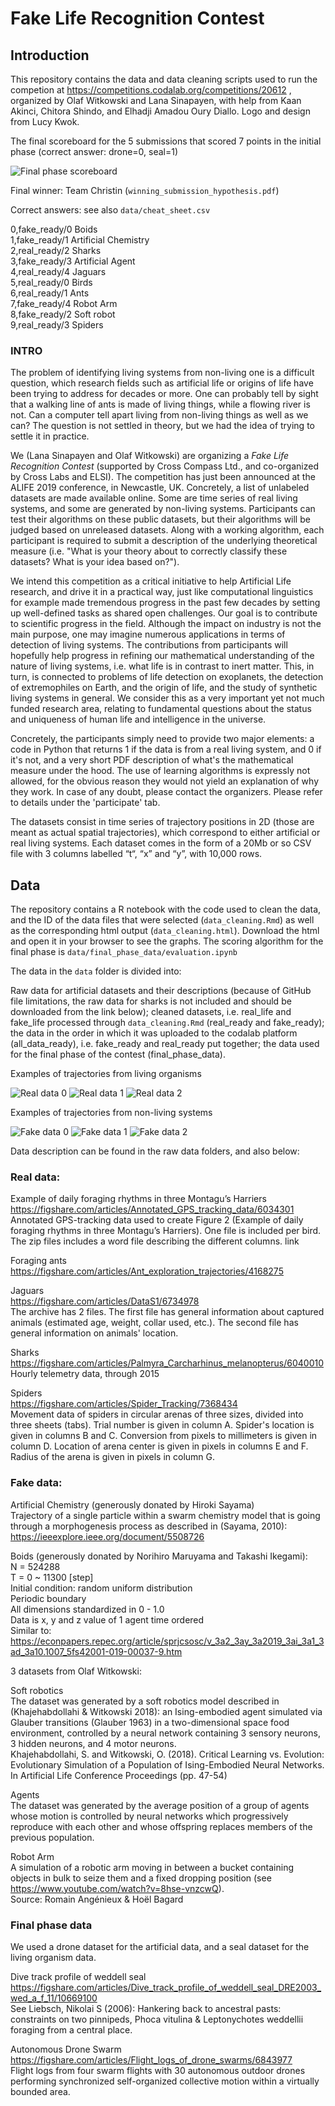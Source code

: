 # Fake Life Recognition Contest 

## Introduction

This repository contains the data and data cleaning scripts used to run the competion at https://competitions.codalab.org/competitions/20612 , organized by Olaf Witkowski and Lana Sinapayen, with help from Kaan Akinci, Chitora Shindo, and 
Elhadji Amadou Oury Diallo. Logo and design from Lucy Kwok.

The final scoreboard for the 5 submissions that scored 7 points in the initial phase (correct answer: drone=0, seal=1)

![Final phase scoreboard](winner_scoring.png)

Final winner: Team Christin (`winning_submission_hypothesis.pdf`)

Correct answers: see also `data/cheat_sheet.csv`

0,fake_ready/0  Boids  
1,fake_ready/1  Artificial Chemistry  
2,real_ready/2  Sharks  
3,fake_ready/3  Artificial Agent  
4,real_ready/4  Jaguars  
5,real_ready/0  Birds  
6,real_ready/1  Ants  
7,fake_ready/4  Robot Arm  
8,fake_ready/2  Soft robot  
9,real_ready/3  Spiders  


### INTRO 

The problem of identifying living systems from non-living one is a difficult question, which research fields such as artificial life or origins of life have been trying to address for decades or more. One can probably tell by sight that a walking line of ants is made of living things, while a flowing river is not. Can a computer tell apart living from non-living things as well as we can? The question is not settled in theory, but we had the idea of trying to settle it in practice.

We (Lana Sinapayen and Olaf Witkowski) are organizing a *Fake Life Recognition Contest* (supported by Cross Compass Ltd., and co-organized by Cross Labs and ELSI). The competition has just been announced at the ALIFE 2019 conference, in Newcastle, UK. Concretely, a list of unlabeled datasets are made available online. Some are time series of real living systems, and some are generated by non-living systems. Participants can test their algorithms on these public datasets, but their algorithms will be judged based on unreleased datasets. Along with a working algorithm, each participant is required to submit a description of the underlying theoretical measure (i.e. "What is your theory about to correctly classify these datasets? What is your idea based on?").

We intend this competition as a critical initiative to help Artificial Life research, and drive it in a practical way, just like computational linguistics for example made tremendous progress in the past few decades by setting up well-defined tasks as shared open challenges. Our goal is to contribute to scientific progress in the field. Although the impact on industry is not the main purpose, one may imagine numerous applications in terms of detection of living systems. The contributions from participants will hopefully help progress in refining our mathematical understanding of the nature of living systems, i.e. what life is in contrast to inert matter. This, in turn, is connected to problems of life detection on exoplanets, the detection of extremophiles on Earth, and the origin of life, and the study of synthetic living systems in general. We consider this as a very important yet not much funded research area, relating to fundamental questions about the status and uniqueness of human life and intelligence in the universe.

Concretely, the participants simply need to provide two major elements: a code in Python that returns 1 if the data is from a real living system, and 0 if it's not, and a very short PDF description of what's the mathematical measure under the hood. The use of learning algorithms is expressly not allowed, for the obvious reason they would not yield an explanation of why they work. In case of any doubt, please contact the organizers. Please refer to details under the 'participate' tab.

The datasets consist in time series of trajectory positions in 2D (those are meant as actual spatial trajectories), which correspond to either artificial or real living systems. Each dataset comes in the form of a 20Mb or so CSV file with 3 columns labelled “t“, “x” and “y”, with 10,000 rows. 

## Data

The repository contains a R notebook with the code used to clean the data, and the ID of the data files that were selected (`data_cleaning.Rmd`) as well as the corresponding html output (`data_cleaning.html`). Download the html and open it in your browser to see the graphs.
The scoring algorithm for the final phase is `data/final_phase_data/evaluation.ipynb`


The data in the `data` folder is divided into:

Raw data for artificial datasets and their descriptions (because of GitHub file limitations, the raw data for sharks is not included and should be downloaded from the link below); cleaned datasets, i.e. real_life and fake_life processed through `data_cleaning.Rmd` (real_ready and fake_ready); the data in the order in which it was uploaded to the codalab platform (all_data_ready), i.e. fake_ready and real_ready put together; the data used for the final phase of the contest (final_phase_data).


Examples of trajectories from living organisms

![Real data 0](_real_0.png)
![Real data 1](_real_1.png)
![Real data 2](_real_2.png)

Examples of trajectories from non-living systems

![Fake data 0](_fake_0.png)
![Fake data 1](_fake_1.png)
![Fake data 2](_fake_2.png)

Data description can be found in the raw data folders, and also below:


### Real data:

Example of daily foraging rhythms in three Montagu’s Harriers  
https://figshare.com/articles/Annotated_GPS_tracking_data/6034301  
Annotated GPS-tracking data used to create Figure 2 (Example of daily foraging rhythms in three Montagu’s Harriers). One file is included per bird. The zip files includes a word file describing the different columns.
link 

Foraging ants  
https://figshare.com/articles/Ant_exploration_trajectories/4168275

Jaguars  
https://figshare.com/articles/DataS1/6734978  
The archive has 2 files. The first file has general information about captured animals (estimated age, weight, collar used, etc.). The second file has general information on animals' location.


Sharks  
https://figshare.com/articles/Palmyra_Carcharhinus_melanopterus/6040010  
Hourly telemetry data, through 2015
 

Spiders  
https://figshare.com/articles/Spider_Tracking/7368434  
Movement data of spiders in circular arenas of three sizes, divided into three sheets (tabs). Trial number is given in column A. Spider's location is given in columns B and C. Conversion from pixels to millimeters is given in column D. Location of arena center is given in pixels in columns E and F. Radius of the arena is given in pixels in column G.


### Fake data:

Artificial Chemistry (generously donated by Hiroki Sayama)  
Trajectory of a single particle within a swarm chemistry model that is going through a morphogenesis process as described in (Sayama, 2010):  
https://ieeexplore.ieee.org/document/5508726

Boids (generously donated by Norihiro Maruyama and Takashi Ikegami):  
N = 524288  
T = 0 ~ 11300 [step]  
Initial condition: random uniform distribution  
Periodic boundary  
All dimensions standardized in 0 - 1.0  
Data is x, y and z value of 1 agent time ordered  
Similar to: https://econpapers.repec.org/article/sprjcsosc/v_3a2_3ay_3a2019_3ai_3a1_3ad_3a10.1007_5fs42001-019-00037-9.htm


3 datasets from Olaf Witkowski:  

Soft robotics  
The dataset was generated by a soft robotics model described in (Khajehabdollahi & Witkowski 2018): an Ising-embodied agent simulated via Glauber transitions (Glauber 1963) in a two-dimensional space food environment, controlled by a neural network containing 3 sensory neurons, 3 hidden neurons, and 4 motor neurons.  
Khajehabdollahi, S. and Witkowski, O. (2018). Critical Learning vs. Evolution: Evolutionary Simulation of a Population of Ising-Embodied Neural Networks. In Artificial Life Conference Proceedings (pp. 47-54)


Agents  
The dataset was generated by the average position of a group of agents whose motion is controlled by neural networks which progressively reproduce with each other and whose offspring replaces members of the previous population.

Robot Arm  
A simulation of a robotic arm moving in between a bucket containing objects in bulk to seize them and a fixed dropping position (see https://www.youtube.com/watch?v=8hse-vnzcwQ).  
Source: Romain Angénieux & Hoël Bagard

### Final phase data

We used a drone dataset for the artificial data, and a seal dataset for the living organism data.

Dive track profile of weddell seal  
https://figshare.com/articles/Dive_track_profile_of_weddell_seal_DRE2003_wed_a_f_11/10669100  
See Liebsch, Nikolai S (2006): Hankering back to ancestral pasts: constraints on two pinnipeds, Phoca vitulina & Leptonychotes weddellii foraging from a central place. 

Autonomous Drone Swarm  
https://figshare.com/articles/Flight_logs_of_drone_swarms/6843977  
Flight logs from four swarm flights with 30 autonomous outdoor drones performing synchronized self-organized collective motion within a virtually bounded area.

